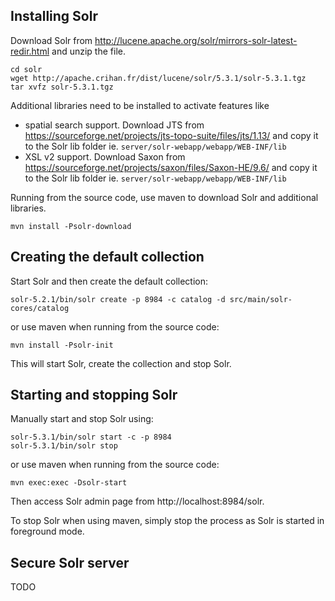 ## Installing Solr

Download Solr from http://lucene.apache.org/solr/mirrors-solr-latest-redir.html
and unzip the file.

```
cd solr
wget http://apache.crihan.fr/dist/lucene/solr/5.3.1/solr-5.3.1.tgz
tar xvfz solr-5.3.1.tgz
```
Additional libraries need to be installed to activate features like 
* spatial search support. Download JTS from https://sourceforge.net/projects/jts-topo-suite/files/jts/1.13/
  and copy it to the Solr lib folder ie. ``server/solr-webapp/webapp/WEB-INF/lib``
* XSL v2 support. Download Saxon from https://sourceforge.net/projects/saxon/files/Saxon-HE/9.6/
  and copy it to the Solr lib folder ie. ``server/solr-webapp/webapp/WEB-INF/lib``


Running from the source code, use maven to download Solr and additional libraries.
```
mvn install -Psolr-download
```


## Creating the default collection 


Start Solr and then create the default collection:
```
solr-5.2.1/bin/solr create -p 8984 -c catalog -d src/main/solr-cores/catalog
```

or use maven when running from the source code:

```
mvn install -Psolr-init
```
This will start Solr, create the collection and stop Solr.


## Starting and stopping Solr

Manually start and stop Solr using:

```
solr-5.3.1/bin/solr start -c -p 8984
solr-5.3.1/bin/solr stop 
```


or use maven when running from the source code:

```
mvn exec:exec -Dsolr-start
```

Then access Solr admin page from http://localhost:8984/solr.

To stop Solr when using maven, simply stop the process as Solr is started in
foreground mode.


## Secure Solr server

TODO

